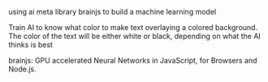 using ai meta library brainjs to build a machine learning model

Train AI to know what color to make text overlaying a colored background.
The color of the text will be either white or black, depending on what the AI thinks is best

brainjs: GPU accelerated Neural Networks in JavaScript, for Browsers and Node.js.

